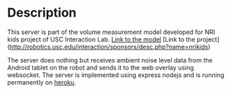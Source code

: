 # Description
This server is part of the volume measurement model developed for NRI kids project of USC Interaction Lab.
[Link to the model](https://github.com/nri-kids-interaction-lab/nri-kids-interaction-lab.github.io/tree/master/actual_model)
[Link to the project] (http://robotics.usc.edu/interaction/sponsors/desc.php?name=nrikids)

The server does nothing but receives ambient noise level data from the Android tablet on the robot and sends it to the web overlay using websocket. The server is implemented using express nodejs and is running permanently on [heroku](https://www.heroku.com/home).
